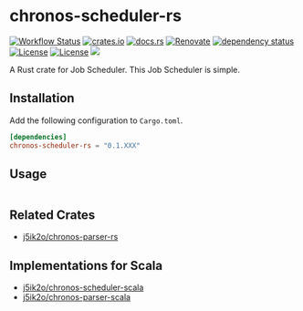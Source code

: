 # chronos-scheduler-rs

[![Workflow Status](https://github.com/j5ik2o/chronos-scheduler-rs/workflows/ci/badge.svg)](https://github.com/j5ik2o/chronos-scheduler-rs/actions?query=workflow%3A%22ci%22)
[![crates.io](https://img.shields.io/crates/v/chronos-scheduler-rs.svg)](https://crates.io/crates/chronos-scheduler-rs)
[![docs.rs](https://docs.rs/chronos-scheduler-rs/badge.svg)](https://docs.rs/chronos-scheduler-rs)
[![Renovate](https://img.shields.io/badge/renovate-enabled-brightgreen.svg)](https://renovatebot.com)
[![dependency status](https://deps.rs/repo/github/j5ik2o/chronos-scheduler-rs/status.svg)](https://deps.rs/repo/github/j5ik2o/chronos-scheduler-rs)
[![License](https://img.shields.io/badge/License-MIT-blue.svg)](https://opensource.org/licenses/MIT)
[![License](https://img.shields.io/badge/License-APACHE2.0-blue.svg)](https://opensource.org/licenses/apache-2-0)
[![](https://tokei.rs/b1/github/j5ik2o/chronos-scheduler-rs)](https://github.com/XAMPPRocky/tokei)

A Rust crate for Job Scheduler. This Job Scheduler is simple.

## Installation

Add the following configuration to `Cargo.toml`.

```toml
[dependencies]
chronos-scheduler-rs = "0.1.XXX"
```

## Usage

```rust

```

## Related Crates

- [j5ik2o/chronos-parser-rs](https://github.com/j5ik2o/chronos-parser-rs)

## Implementations for Scala

- [j5ik2o/chronos-scheduler-scala](https://github.com/j5ik2o/chronos-scheduler-scala)
- [j5ik2o/chronos-parser-scala](https://github.com/j5ik2o/chronos-parser-scala)
